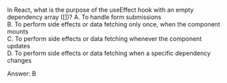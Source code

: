 In React, what is the purpose of the useEffect hook with an empty dependency array ([])?
A. To handle form submissions  
B. To perform side effects or data fetching only once, when the component mounts  
C. To perform side effects or data fetching whenever the component updates  
D. To perform side effects or data fetching when a specific dependency changes  

Answer: B